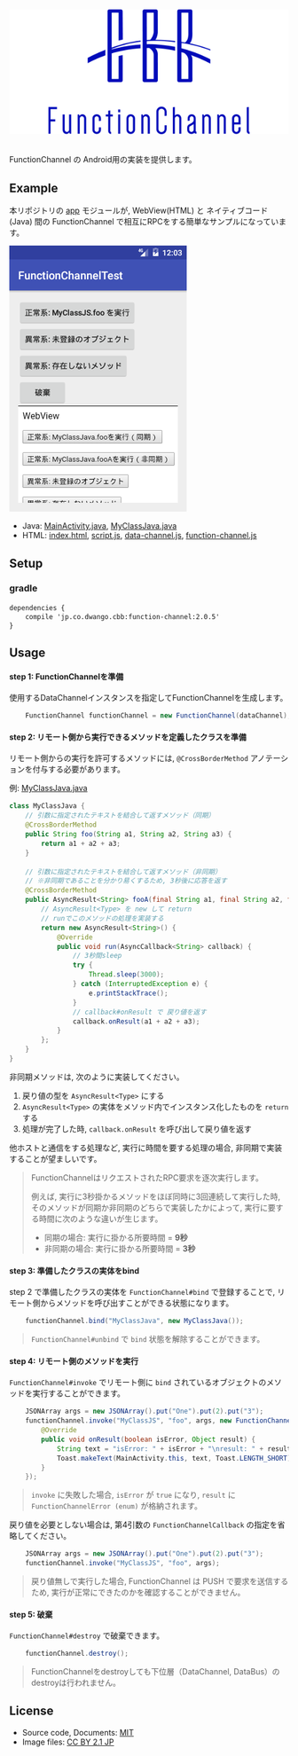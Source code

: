 # <p align="center"><img src="title.png"/></p>
FunctionChannel の Android用の実装を提供します。

## Example 
本リポジトリの [app](app) モジュールが, WebView(HTML) と ネイティブコード(Java) 間の FunctionChannel で相互にRPCをする簡単なサンプルになっています。

![screen-shot](screen-shot.png)

- Java: [MainActivity.java](app/src/main/java/jp/co/dwango/cbb/fc/test/MainActivity.java), [MyClassJava.java](app/src/main/java/jp/co/dwango/cbb/fc/test/MyClassJava.java)
- HTML: [index.html](app/src/main/assets/html/index.html), [script.js](app/src/main/assets/html/script.js), [data-channel.js](app/src/main/assets/html/data-channel.js), [function-channel.js](app/src/main/assets/html/function-channel.js)

## Setup 
### gradle
```
dependencies {
	compile 'jp.co.dwango.cbb:function-channel:2.0.5'
}
```

## Usage
#### step 1: FunctionChannelを準備
使用するDataChannelインスタンスを指定してFunctionChannelを生成します。

```java
	FunctionChannel functionChannel = new FunctionChannel(dataChannel);
```

#### step 2: リモート側から実行できるメソッドを定義したクラスを準備
リモート側からの実行を許可するメソッドには, `@CrossBorderMethod` アノテーションを付与する必要があります。

例: [MyClassJava.java](app/src/main/java/jp/co/dwango/cbb/fc/test/MyClassJava.java)

```java
class MyClassJava {
	// 引数に指定されたテキストを結合して返すメソッド（同期）
	@CrossBorderMethod
	public String foo(String a1, String a2, String a3) {
		return a1 + a2 + a3;
	}

	// 引数に指定されたテキストを結合して返すメソッド（非同期）
	// ※非同期であることを分かり易くするため, 3秒後に応答を返す
	@CrossBorderMethod
	public AsyncResult<String> fooA(final String a1, final String a2, final String a3) {
		// AsyncResult<Type> を new して return
		// runでこのメソッドの処理を実装する
		return new AsyncResult<String>() {
			@Override
			public void run(AsyncCallback<String> callback) {
				// 3秒間sleep
				try {
					Thread.sleep(3000);
				} catch (InterruptedException e) {
					e.printStackTrace();
				}
				// callback#onResult で 戻り値を返す
				callback.onResult(a1 + a2 + a3);
			}
		};
	}
}
```

非同期メソッドは, 次のように実装してください。

1. 戻り値の型を `AsyncResult<Type>` にする
2. `AsyncResult<Type>` の実体をメソッド内でインスタンス化したものを `return` する
3. 処理が完了した時, `callback.onResult` を呼び出して戻り値を返す

他ホストと通信をする処理など, 実行に時間を要する処理の場合, 非同期で実装することが望ましいです。

> FunctionChannelはリクエストされたRPC要求を逐次実行します。
>
> 例えば, 実行に3秒掛かるメソッドをほぼ同時に3回連続して実行した時, そのメソッドが同期か非同期のどちらで実装したかによって, 実行に要する時間に次のような違いが生じます。
> - 同期の場合: 実行に掛かる所要時間 =  __9秒__
> - 非同期の場合: 実行に掛かる所要時間 = __3秒__

#### step 3: 準備したクラスの実体をbind
step 2 で準備したクラスの実体を `FunctionChannel#bind` で登録することで, リモート側からメソッドを呼び出すことができる状態になります。

```java
	functionChannel.bind("MyClassJava", new MyClassJava());
```

> `FunctionChannel#unbind` で `bind` 状態を解除することができます。

#### step 4: リモート側のメソッドを実行
`FunctionChannel#invoke` でリモート側に `bind` されているオブジェクトのメソッドを実行することができます。

```java
	JSONArray args = new JSONArray().put("One").put(2).put("3");
	functionChannel.invoke("MyClassJS", "foo", args, new FunctionChannelCallback() {
		@Override
		public void onResult(boolean isError, Object result) {
			String text = "isError: " + isError + "\nresult: " + result;
			Toast.makeText(MainActivity.this, text, Toast.LENGTH_SHORT).show();
		}
	});
```

> `invoke` に失敗した場合, `isError` が `true` になり, `result` に `FunctionChannelError (enum)` が格納されます。

戻り値を必要としない場合は, 第4引数の `FunctionChannelCallback` の指定を省略してください。

```java
	JSONArray args = new JSONArray().put("One").put(2).put("3");
	functionChannel.invoke("MyClassJS", "foo", args);
```

> 戻り値無しで実行した場合, FunctionChannel は PUSH で要求を送信するため, 実行が正常にできたのかを確認することができません。

#### step 5: 破棄
`FunctionChannel#destroy` で破棄できます。

```java
	functionChannel.destroy();
```

> FunctionChannelをdestroyしても下位層（DataChannel, DataBus）のdestroyは行われません。

## License
- Source code, Documents: [MIT](LICENSE)
- Image files: [CC BY 2.1 JP](https://creativecommons.org/licenses/by/2.1/jp/)
